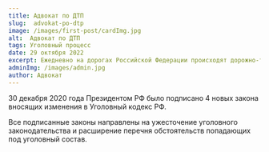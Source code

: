 ```yaml
---
title: Адвокат по ДТП
slug:  advokat-po-dtp
image: /images/first-post/cardImg.jpg
alt:  Адвокат по ДТП
tags: Уголовный процесс
date: 29 октября 2022
excerpt: Ежедневно на дорогах Российской Федерации происходят дорожно-транспортные происшествия в которых причиняется серьезный физический и моральный вред гражданам
adminImg: /images/admin.jpg 
author: Адвокат
---
```


30 декабря 2020 года Президентом РФ было подписано 4 новых закона вносящих изменения в Уголовный кодекс РФ.

Все подписанные законы направлены на ужесточение уголовного законодательства и расширение перечня обстоятельств попадающих под уголовный состав.